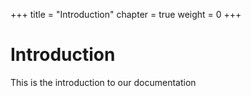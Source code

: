 +++
title = "Introduction"
chapter = true
weight = 0
+++

# Introduction

This is the introduction to our documentation